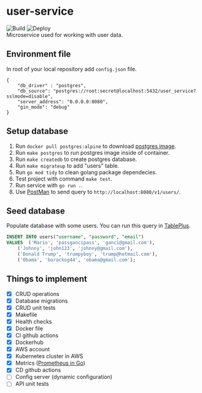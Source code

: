 # user-service
![Build](https://github.com/rso-project-2021/user-service/actions/workflows/build.yml/badge.svg)
![Deploy](https://github.com/rso-project-2021/user-service/actions/workflows/deploy.yml/badge.svg)  
Microservice used for working with user data.

## Environment file
In root of your local repository add `config.json` file.
```
{
    "db_driver" : "postgres",
    "db_source": "postgres://root:secret@localhost:5432/user_service?sslmode=disable",
    "server_address": "0.0.0.0:8080",
    "gin_mode": "debug"
}
```

## Setup database
1. Run `docker pull postgres:alpine` to download [postgres image](https://hub.docker.com/_/postgres).
2. Run `make postgres` to run postgres image inside of container.
3. Run `make createdb` to create postgres database.
4. Run `make migrateup` to add "users" table.
5. Run `go mod tidy` to clean golang package dependecies.
6. Test project with command `make test`.
7. Run service with `go run .`.
8. Use [PostMan](https://www.postman.com/) to send query to `http://localhost:8080/v1/users/`.

## Seed database
Populate database with some users. You can run this query in [TablePlus](https://tableplus.com/).
```sql
INSERT INTO users("username", "password", "email")
VALUES 	('Mario', 'passgancipass', 'ganci@gmail.com'),
	('Johnny', 'john123', 'johnny@gmail.com'),
	('Donald Trump', 'trumpyboy', 'trump@hotmail.com'),
	('Obama', 'barackog44', 'obama@gmail.com');
```

## Things to implement
- [x] CRUD operations
- [x] Database migrations
- [x] CRUD unit tests
- [x] Makefile
- [x] Health checks
- [x] Docker file
- [x] CI github actions
- [x] Dockerhub
- [x] AWS account
- [x] Kubernetes cluster in AWS
- [x] Metrics ([Prometheus in Go](https://prometheus.io/docs/guides/go-application/))
- [x] CD github actions
- [ ] Config server (dynamic configuration)
- [ ] API unit tests
